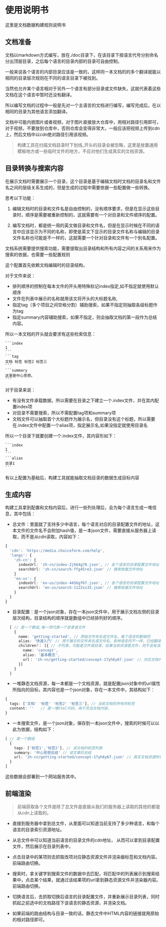 # 使用说明书

这里是文档数据构建规则说明书

## 文档准备

文档以markdown方式编写，放在./doc目录下，在该目录下按语言代号分别命名分出顶层目录，之后每个语言的目录内部的目录可自由控制。

一般来说各个语言的内部目录应该是一致的，这样同一本文档的的多个翻译就能以相同的目录层次规则在不同的语言目录下被找到。

当然也允许某个语言相对于另外一个语言有部分目录或文件缺失，这就代表着这些文档在这个语言中暂时还没有翻译。

所以编写文档的过程中一般是先对一个主语言的文档进行编写，编写完成后，在以相同的目录为其他语言添加翻译。

文档中可能内嵌图片或者视频，对于图片直接放大仓库中，用相对路径引用即可，对于视频，不要放到仓库中，否则仓库会变得非常大，一般应该把视频上传到cdn上，然后文档中以cdn绝对路径引用该视频。

> 构建工具在扫描文档目录时下划线_开头的目录会被忽略，这里是放置通用模板地方或一些临时文件的地方，不应对他们生成真实的文档资源。

## 目录转换与搜索内容

在展示文档时需要展示一个目录，这个目录是基于编辑文档时文档的目录名和文件名之间的层级关系生成的，但是生成的过程中需要依据一些配置做一些转换。

思考以下功能：
1. 编辑文档时的目录和文件名是自由控制的，没有顺序要求，但是在显示这些目录时，顺序是需要被重新控制的，这就需要有一个对目录和文件顺序的配置。

2. 编写文档时，都是统一用的英文做目录和文件名，但是在显示时候在不同的语言中应该显示为不同的名称，即使是英文下显示的目录文件名称与编辑的目录文件名称也可能是不一样的，这就需要一个针对目录和文件有一个别名配置。

文档系统需要提供搜索功能，需要提取出目录结构和所有内容之间的关系用来作为搜索的依据，也需要一些配置规则

这个配置首先依赖文档编辑时的目录结构，

对于文件来说：
+ 排列顺序的控制在每本文件的开头用特殊标记index指定,如不指定就使用默认顺序
+ 文件在列表中展示的名称就用该文将开头的大标题名称,
+ 指定tag（多个项目之间空格分割）辅助搜索，如果不指定则抽取各级标题作为tag
+ 指定summary内容辅助搜索，如果不指定，则会抽取文档的第一段作为总结内容。

所以一本文档的开头就会要求有这些检索信息：

    ```index
    1
    ```
    ```tag
    文档 标签 标签2 标签三
    ```
    ```summary
    这里是中心思想。
    ```
对于目录来说：
+ 有没有文件承载数据，所以需要在目录之下建立一个.index文件，并在其内配置index项
+ 对目录不需要搜索，所以不需配置tag项和summary项
+ 文档文件可以抽取首个大标题作为展示名，但目录没有这个标题，所以需要在.index文件中配置一个alias项，指定展示名,如果没指定就使用目录名

所以一个目录下就要创建一个.index文件，其内容形如下：

    ```index
    1
    ```
    ```alias
    目录1
    ```

有以上配置为基础后，构建工具就能抽取文档目录的数据生成目标内容



## 生成内容

构建工具拿到配置和文档内容后，进行一些列处理后，会为每个语言生成一堆信息，其中包括：
+ 总文件：里面就了支持多少中语言，每个语言对应的目录配置文件的地址，这本文件的文件名不会附加hash值，是一本json文件，需要直接从服务器上读取，而不是从cdn读取，内容如下：
```typescript
{
  'cdn': 'https://media.choiceform.com/help',
  'langs': {
    'zh-cn': {
      indexUrl: 'zh-cn/index-2jh64g78.json', // 各个语言的目录配置文件地址
      searchUrl: 'zh-cn/search-ffg45re3.json' // 搜索依据文件地址
    }
    'en-us': {
      indexUrl: 'en-us/index-4456gf67.json', // 各个语言的目录配置文件地址
      searchUrl: 'en-us/search-1122ss33.json' // 搜索依据文件地址
    }
  }
}

```

+ 目录配置：是一个json对象，存在一本json文件中，用于展示文档左侧的目录层次结构，目录结构的顺序就是数组中已经排列好的顺序。
```typescript
  [ // 是一个数组,每一项代表一个目录或文件
    {
      name: 'getting-started', // 原始文件夹名或文件名，每个语言的都相同
      alias: '快速入门' // 用于展示的文件夹名或文件名，各种语言的不一样，已经翻译好了。
      children?： [{ // 子列表，可能是文件或目录，如果当前资源是文件，则不会有该属性，同一个列表中可能存在文件和目录共存的情况。
        name: 'concept', 
        alias: '基本概念',
        url： 'zh-cn/getting-started/concept-17yh6y67.json' // 对应文档内容所在的资源地址，会有hash值
      }]
    }
  ]
```
+ 一堆静态文档资源，每一本都是一个文档资源，就是配置json对象中的url属性所指向的目标，其内容也是一个json对象，存在一本文件中，其结构如下：
```typescript
{
  tags: ['文档' '标签' '标签2' '标签三'], // 当前文档的所有的标签
  content: ''   // 是一堆html代码，用于充当文档内容。
}
```

+ 一本搜索文件，是一个json对象，保存到一本json文件中，搜索的时候可以以此为依据，结构如下：
```typescript
[ // 是一个数组
  {
    tags: ['标签1','标签2'], // 该文档的标签列表
    summary: '中心思想总结' // 该文章的总结
    url: 'zh-cn/getting-started/concept-17yh6y67.json' // 真实文档资源所在地址。
  }
]
```

这些数据会部署到一个网站服务其中。

## 前端渲染
> 前端获取各个文件是除了总文件是直接从我们的服务器上读取的其他的都是从cdn上读取的。

+ 直接到服务器中拿到总文件，从里面可以知道当前支持了多少种语言，和每个语言的目录索引资源地址。

+ 从总文件中可以知道当前语言的目录文件的cdn地址， 从而可以拿到目录配置文件，然后展示在目录列表中，
+ 点击目录中的某项则去抓取改项对应静态资源文件并渲染器标签和文档内容。前端路由切换。
+ 搜索时，拿关键字到搜索文件的数据中去匹配，将匹配中的列表展示到搜索结果中，点击某个结果，就通过该结果项的url拿到静态资源文件并渲染器内容。前端路由切换。
+ 切换语言后，去抓取切换后语言的目录配置文件，并重新展示目录列表，同时抓起之前选中的文档路径下该语言的静态资源，并渲染文档。

+ 如果前端的路由结构与目录一致的话，静态文件中HTML内容的链接就用原始的相对路径即可。








